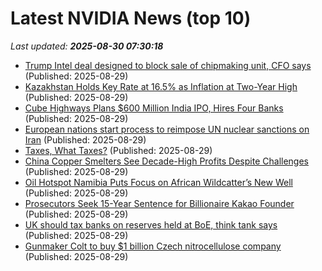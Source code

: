 # Latest NVIDIA News (top 10)
_Last updated: **2025-08-30 07:30:18**_

- [Trump Intel deal designed to block sale of chipmaking unit, CFO says](https://www.irishtimes.com/business/2025/08/29/trump-intel-deal-designed-to-block-sale-of-chipmaking-unit-cfo-says/) (Published: 2025-08-29)
- [Kazakhstan Holds Key Rate at 16.5% as Inflation at Two-Year High](https://biztoc.com/x/0d04736c4d3afb04) (Published: 2025-08-29)
- [Cube Highways Plans $600 Million India IPO, Hires Four Banks](https://biztoc.com/x/da6974350b932a6e) (Published: 2025-08-29)
- [European nations start process to reimpose UN nuclear sanctions on Iran](https://biztoc.com/x/66388050d492c3a3) (Published: 2025-08-29)
- [Taxes, What Taxes?](https://biztoc.com/x/e00bd67e2fde6042) (Published: 2025-08-29)
- [China Copper Smelters See Decade-High Profits Despite Challenges](https://biztoc.com/x/8faf300613a356a2) (Published: 2025-08-29)
- [Oil Hotspot Namibia Puts Focus on African Wildcatter’s New Well](https://biztoc.com/x/b6830d494e91b1a5) (Published: 2025-08-29)
- [Prosecutors Seek 15-Year Sentence for Billionaire Kakao Founder](https://biztoc.com/x/25d109e00028f67b) (Published: 2025-08-29)
- [UK should tax banks on reserves held at BoE, think tank says](https://biztoc.com/x/d03015c5f32dfedb) (Published: 2025-08-29)
- [Gunmaker Colt to buy $1 billion Czech nitrocellulose company](https://biztoc.com/x/6b26508ef2ba56f0) (Published: 2025-08-29)
